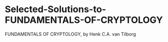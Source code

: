 # Selected-Solutions-to-FUNDAMENTALS-OF-CRYPTOLOGY
FUNDAMENTALS OF CRYPTOLOGY, by Henk C.A. van Tilborg
